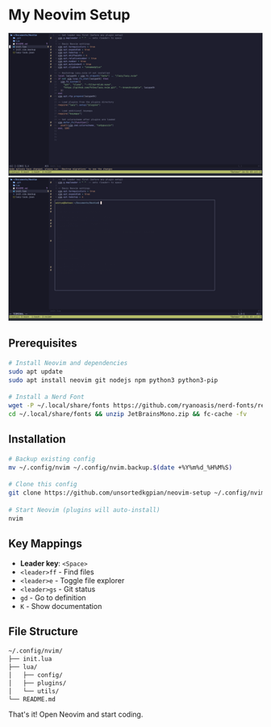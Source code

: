 # My Neovim Setup

![Setup Preview](./view1.png)
![Setup Preview](./view2.png)
## Prerequisites

```bash
# Install Neovim and dependencies
sudo apt update
sudo apt install neovim git nodejs npm python3 python3-pip

# Install a Nerd Font
wget -P ~/.local/share/fonts https://github.com/ryanoasis/nerd-fonts/releases/download/v3.0.2/JetBrainsMono.zip
cd ~/.local/share/fonts && unzip JetBrainsMono.zip && fc-cache -fv
```

## Installation

```bash
# Backup existing config
mv ~/.config/nvim ~/.config/nvim.backup.$(date +%Y%m%d_%H%M%S)

# Clone this config
git clone https://github.com/unsortedkgpian/neovim-setup ~/.config/nvim

# Start Neovim (plugins will auto-install)
nvim
```

## Key Mappings

- **Leader key**: `<Space>`
- `<leader>ff` - Find files
- `<leader>e` - Toggle file explorer
- `<leader>gs` - Git status
- `gd` - Go to definition
- `K` - Show documentation

## File Structure

```
~/.config/nvim/
├── init.lua
├── lua/
│   ├── config/
│   ├── plugins/
│   └── utils/
└── README.md
```

That's it! Open Neovim and start coding.
